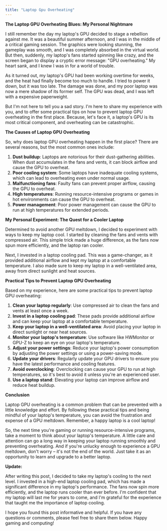 ```yaml
---
title: "Laptop Gpu Overheating"
---
```


**The Laptop GPU Overheating Blues: My Personal Nightmare**

I still remember the day my laptop's GPU decided to stage a rebellion against me. It was a beautiful summer afternoon, and I was in the middle of a critical gaming session. The graphics were looking stunning, the gameplay was smooth, and I was completely absorbed in the virtual world. But then, suddenly, my laptop's fans started spinning like crazy, and the screen began to display a cryptic error message: "GPU overheating." My heart sank, and I knew I was in for a world of trouble.

As it turned out, my laptop's GPU had been working overtime for weeks, and the heat had finally become too much to handle. I tried to power it down, but it was too late. The damage was done, and my poor laptop was now a mere shadow of its former self. The GPU was dead, and I was left with a expensive paperweight.

But I'm not here to tell you a sad story. I'm here to share my experience with you, and to offer some practical tips on how to prevent laptop GPU overheating in the first place. Because, let's face it, a laptop's GPU is its most critical component, and overheating can be catastrophic.

**The Causes of Laptop GPU Overheating**

So, why does laptop GPU overheating happen in the first place? There are several reasons, but the most common ones include:

1. **Dust buildup**: Laptops are notorious for their dust-gathering abilities. When dust accumulates in the fans and vents, it can block airflow and cause the GPU to overheat.
2. **Poor cooling system**: Some laptops have inadequate cooling systems, which can lead to overheating even under normal usage.
3. **Malfunctioning fans**: Faulty fans can prevent proper airflow, causing the GPU to overheat.
4. **High temperatures**: Running resource-intensive programs or games in hot environments can cause the GPU to overheat.
5. **Power management**: Poor power management can cause the GPU to run at high temperatures for extended periods.

**My Personal Experiment: The Quest for a Cooler Laptop**

Determined to avoid another GPU meltdown, I decided to experiment with ways to keep my laptop cool. I started by cleaning the fans and vents with compressed air. This simple trick made a huge difference, as the fans now spun more efficiently, and the laptop ran cooler.

Next, I invested in a laptop cooling pad. This was a game-changer, as it provided additional airflow and kept my laptop at a comfortable temperature. I also made sure to keep my laptop in a well-ventilated area, away from direct sunlight and heat sources.

**Practical Tips to Prevent Laptop GPU Overheating**

Based on my experience, here are some practical tips to prevent laptop GPU overheating:

1. **Clean your laptop regularly**: Use compressed air to clean the fans and vents at least once a week.
2. **Invest in a laptop cooling pad**: These pads provide additional airflow and can keep your laptop at a comfortable temperature.
3. **Keep your laptop in a well-ventilated area**: Avoid placing your laptop in direct sunlight or near heat sources.
4. **Monitor your laptop's temperature**: Use software like HWMonitor or GPU-Z to keep an eye on your laptop's temperature.
5. **Adjust your power settings**: Reduce your laptop's power consumption by adjusting the power settings or using a power-saving mode.
6. **Update your drivers**: Regularly update your GPU drivers to ensure you have the latest performance and cooling features.
7. **Avoid overclocking**: Overclocking can cause your GPU to run at high temperatures, so it's best to avoid it unless you're an experienced user.
8. **Use a laptop stand**: Elevating your laptop can improve airflow and reduce heat buildup.

**Conclusion**

Laptop GPU overheating is a common problem that can be prevented with a little knowledge and effort. By following these practical tips and being mindful of your laptop's temperature, you can avoid the frustration and expense of a GPU meltdown. Remember, a happy laptop is a cool laptop!

So, the next time you're gaming or running resource-intensive programs, take a moment to think about your laptop's temperature. A little care and attention can go a long way in keeping your laptop running smoothly and preventing overheating. And if you're unlucky enough to experience a GPU meltdown, don't worry – it's not the end of the world. Just take it as an opportunity to learn and upgrade to a better laptop.

**Update:**

After writing this post, I decided to take my laptop's cooling to the next level. I invested in a high-end laptop cooling pad, which has made a significant difference in my laptop's performance. The fans now spin more efficiently, and the laptop runs cooler than ever before. I'm confident that my laptop will last me for years to come, and I'm grateful for the experience that taught me the importance of laptop cooling.

I hope you found this post informative and helpful. If you have any questions or comments, please feel free to share them below. Happy gaming and computing!
